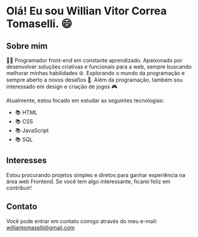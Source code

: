 # Olá! Eu sou Willian Vitor Correa Tomaselli. 😄

## Sobre mim

👨‍💻 Programador front-end em constante aprendizado. Apaixonado por desenvolver soluções criativas e funcionais para a web, sempre buscando melhorar minhas habilidades 🌐. Explorando o mundo da programação e sempre aberto a novos desafios 🚀. Além da programação, também sou interessado em design e criação de jogos 🎮

Atualmente, estou focado em estudar as seguintes tecnologias:
- 📚 HTML
- 📚 CSS
- 📚 JavaScript
- 📚 SQL

## Interesses
Estou procurando projetos simples e diretos para ganhar experiência na área web Frontend. Se você tem algo interessante, ficarei feliz em contribuir!

## Contato
Você pode entrar em contato comigo através do meu e-mail: [williantomaselli@gmail.com](mailto:williantomaselli@gmail.com)
